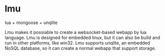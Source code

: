 # lmu
lua + mongoose + unqlite

Lmu makes it possiable to create a websocket-based webapp by lua language. Lmu is designed for embedded linux, but it can also be build and run in other platforms, like win32. Lmu supports unqlite, an embedded NoSQL database, so it can create a normal webapp that support storage.
